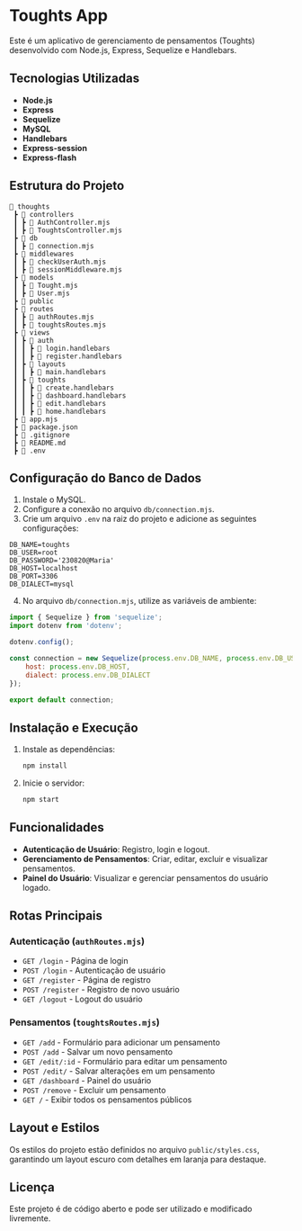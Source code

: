 # Toughts App

Este é um aplicativo de gerenciamento de pensamentos (Toughts) desenvolvido com Node.js, Express, Sequelize e Handlebars.

## Tecnologias Utilizadas
- **Node.js**
- **Express**
- **Sequelize**
- **MySQL**
- **Handlebars**
- **Express-session**
- **Express-flash**

## Estrutura do Projeto

```
📂 thoughts
 ┣ 📂 controllers
 ┃ ┣ 📜 AuthController.mjs
 ┃ ┣ 📜 ToughtsController.mjs
 ┣ 📂 db
 ┃ ┣ 📜 connection.mjs
 ┣ 📂 middlewares
 ┃ ┣ 📜 checkUserAuth.mjs
 ┃ ┣ 📜 sessionMiddleware.mjs
 ┣ 📂 models
 ┃ ┣ 📜 Tought.mjs
 ┃ ┣ 📜 User.mjs
 ┣ 📂 public
 ┣ 📂 routes
 ┃ ┣ 📜 authRoutes.mjs
 ┃ ┣ 📜 toughtsRoutes.mjs
 ┣ 📂 views
 ┃ ┣ 📂 auth
 ┃ ┃ ┣ 📜 login.handlebars
 ┃ ┃ ┣ 📜 register.handlebars
 ┃ ┣ 📂 layouts
 ┃ ┃ ┣ 📜 main.handlebars
 ┃ ┣ 📂 toughts
 ┃ ┃ ┣ 📜 create.handlebars
 ┃ ┃ ┣ 📜 dashboard.handlebars
 ┃ ┃ ┣ 📜 edit.handlebars
 ┃ ┃ ┣ 📜 home.handlebars
 ┣ 📜 app.mjs
 ┣ 📜 package.json
 ┣ 📜 .gitignore
 ┣ 📜 README.md
 ┣ 📜 .env
```

## Configuração do Banco de Dados
1. Instale o MySQL.
2. Configure a conexão no arquivo `db/connection.mjs`.
3. Crie um arquivo `.env` na raiz do projeto e adicione as seguintes configurações:

```
DB_NAME=toughts
DB_USER=root
DB_PASSWORD='230820@Maria'
DB_HOST=localhost
DB_PORT=3306
DB_DIALECT=mysql
```

4. No arquivo `db/connection.mjs`, utilize as variáveis de ambiente:

```js
import { Sequelize } from 'sequelize';
import dotenv from 'dotenv';

dotenv.config();

const connection = new Sequelize(process.env.DB_NAME, process.env.DB_USER, process.env.DB_PASSWORD, {
    host: process.env.DB_HOST,
    dialect: process.env.DB_DIALECT
});

export default connection;
```

## Instalação e Execução
1. Instale as dependências:
   ```sh
   npm install
   ```
2. Inicie o servidor:
   ```sh
   npm start
   ```

## Funcionalidades
- **Autenticação de Usuário**: Registro, login e logout.
- **Gerenciamento de Pensamentos**: Criar, editar, excluir e visualizar pensamentos.
- **Painel do Usuário**: Visualizar e gerenciar pensamentos do usuário logado.

## Rotas Principais

### Autenticação (`authRoutes.mjs`)
- `GET /login` - Página de login
- `POST /login` - Autenticação de usuário
- `GET /register` - Página de registro
- `POST /register` - Registro de novo usuário
- `GET /logout` - Logout do usuário

### Pensamentos (`toughtsRoutes.mjs`)
- `GET /add` - Formulário para adicionar um pensamento
- `POST /add` - Salvar um novo pensamento
- `GET /edit/:id` - Formulário para editar um pensamento
- `POST /edit/` - Salvar alterações em um pensamento
- `GET /dashboard` - Painel do usuário
- `POST /remove` - Excluir um pensamento
- `GET /` - Exibir todos os pensamentos públicos

## Layout e Estilos
Os estilos do projeto estão definidos no arquivo `public/styles.css`, garantindo um layout escuro com detalhes em laranja para destaque.

## Licença
Este projeto é de código aberto e pode ser utilizado e modificado livremente.
